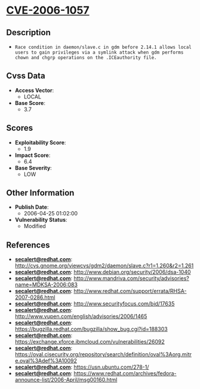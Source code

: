 
# [CVE-2006-1057](https://cve.mitre.org/cgi-bin/cvename.cgi?name=CVE-2006-1057)

## Description

- `Race condition in daemon/slave.c in gdm before 2.14.1 allows local users to gain privileges via a symlink attack when gdm performs chown and chgrp operations on the .ICEauthority file.`

## Cvss Data

- **Access Vector**:
  - LOCAL
- **Base Score**:
  - 3.7

## Scores

- **Exploitability Score**:
  - 1.9
- **Impact Score**:
  - 6.4
- **Base Severity**:
  - LOW

## Other Information

- **Publish Date**:
  - 2006-04-25 01:02:00
- **Vulnerability Status**:
  - Modified

## References

- **secalert@redhat.com**: http://cvs.gnome.org/viewcvs/gdm2/daemon/slave.c?r1=1.260&r2=1.261
- **secalert@redhat.com**: http://www.debian.org/security/2006/dsa-1040
- **secalert@redhat.com**: http://www.mandriva.com/security/advisories?name=MDKSA-2006:083
- **secalert@redhat.com**: http://www.redhat.com/support/errata/RHSA-2007-0286.html
- **secalert@redhat.com**: http://www.securityfocus.com/bid/17635
- **secalert@redhat.com**: http://www.vupen.com/english/advisories/2006/1465
- **secalert@redhat.com**: https://bugzilla.redhat.com/bugzilla/show_bug.cgi?id=188303
- **secalert@redhat.com**: https://exchange.xforce.ibmcloud.com/vulnerabilities/26092
- **secalert@redhat.com**: https://oval.cisecurity.org/repository/search/definition/oval%3Aorg.mitre.oval%3Adef%3A10092
- **secalert@redhat.com**: https://usn.ubuntu.com/278-1/
- **secalert@redhat.com**: https://www.redhat.com/archives/fedora-announce-list/2006-April/msg00160.html
